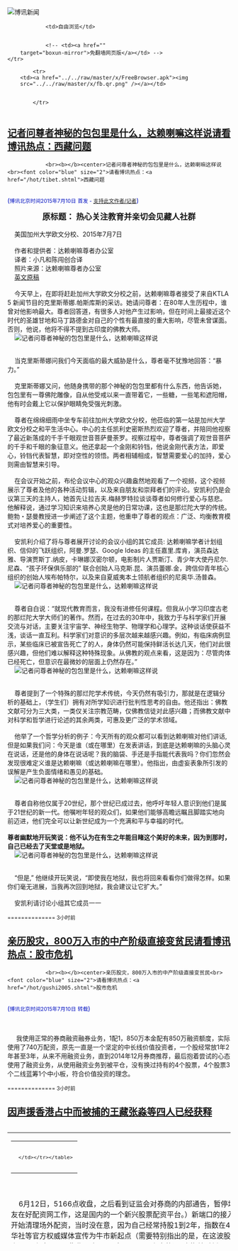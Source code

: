 

<img src="../../raw/master/x/logo_40.gif" alt="博讯新闻"/>
<table>
    <tr>
                
                <td>自由浏览</td>
        
        
                <!-- <td><a href=""
        target="boxun-mirror">免翻墙网页版</a></td> -->
    </tr>
    
            <tr>
        <td><a href="../../raw/master/x/FreeBrowser.apk"><img
        src="../../raw/master/x/fb.qr.png" /></a></td>

        
            </tr>
</table>
<h2>
	<a href="http://www.boxun.com/news/gb/intl/2015/07/201507100339.shtml" target="boxun-mirror">记者问尊者神秘的包包里是什么，达赖喇嘛这样说请看博讯热点：西藏问题</a>
</h2>
<p><tr><td class="F11" colspan="2" style="line-height:18pt; font-family:宋体; font-size: 12pt;padding:10px;border-top:0"> 

                <br><b></b><center>记者问尊者神秘的包包里是什么，达赖喇嘛这样说<br><font color="blue" size="2">请看博讯热点：<a href="/hot/tibet.shtml">西藏问题
</a></font><br><font color="#000fC0">(<small>博讯北京时间2015年7月10日</small> <small>首发 - <a href="/cgi-bin/news/support.cgi?art_id=intl201507100339" target="_new">支持此文作者/记者</a></small>)</font>
</center>
                <!--bodystart--> <center><font size="4"><b>原标题： 热心关注教育并亲切会见藏人社群</b></font></center>
<br>
    美国加州大学欧文分校、2015年7月7日<br>
    <br>
    作者和提供者：达赖喇嘛尊者办公室<br>
    译者：小凡和陈闯创合译<br>
    照片来源：达赖喇嘛尊者办公室<br>
    <a href="http://dalailama.com/news/post/1296-focus-on-education-and-meeting-the-tibetan-community">英文原稿</a><br>
    <br>
    今天早上，在即将赶赴加州大学欧文分校之前，达赖喇嘛尊者接受了来自KTLA 5 新闻节目的克里斯蒂娜.帕斯库斯的采访。她请问尊者：在80年人生历程中，谁曾对他影响最大。尊者回答道，有很多人对他产生过影响，但在时间上最接近这个时代的圣雄甘地和马丁路德金对自己的个性有最直接的重大影响，尽管未曾谋面。否则，他说，他将不得不提到古印度的佛教大师。<br>
    <img src="/news/images/2015/07/201507100339intl1.jpg" alt="记者问尊者神秘的包包里是什么，达赖喇嘛这样说"><p><br>
    当克里斯蒂娜问我们今天面临的最大威胁是什么，尊者毫不犹豫地回答：“暴力。”<br>
    <br>
    克里斯蒂娜又问，他随身携带的那个神秘的包包里都有什么东西，他告诉她，包包里有一尊佛陀雕像，自从他受戒以来一直带着它，一些糖，一些笔和遮阳帽，他有时会戴上它以保护眼睛免受强光刺激。<br>
    <br>
    尊者在绵绵细雨中坐专车前往加州大学欧文分校，他莅临的第一站是加州大学欧文分校之和平生活中心。中心的主任凯利史密斯热烈欢迎了尊者，并陪同他视察了最近新落成的千手千眼观世音菩萨曼荼罗。视察过程中，尊者强调了观世音菩萨的千手和千眼的象征意义。他还拿起一个金刚和铃铛，他说金刚代表方法，即爱心，铃铛代表智慧，即对空性的领悟。两者相辅相成，智慧需要爱心的加持，爱心则需由智慧来引导。<br>
    <br>
    在会议开始之前，布伦会议中心的观众兴趣盎然地观看了一个视频，这个视频展示了尊者及他的各种活动剪辑，以及来自朋友和崇拜者们的评论。安凯利仍是会议第三天的主持人，她首先让拉吉夫.梅赫罗特拉谈谈尊者如何修行爱心与慈悲。他解释说，通过学习知识来培养心灵是他的日常功课，这也是那烂陀大学的传统。鲍勃・瑟曼教授进一步阐述了这个主题，他重申了尊者的观点：广泛、均衡教育模式对培养爱心的重要性。<br>
    <br>
    安凯利介绍了将与尊者展开讨论的会议小组的其它成员: 达赖喇嘛学者计划组织、信仰的飞跃组织，阿曼.罗瑟、Google Ideas 的主任嘉里.库肯，演员森达雅、导演贾斯丁.纳皮，卡琳娜汉密尔顿，电影制片人贾斯汀、青少年大使丹尼尔.尼森、“孩子环保俱乐部的” 联合创始人马克斯.昆、演员蕾娜.金，跨信仰青年核心组织的创始人埃布帕特尔，以及来自夏威夷本土领航者组织的尼奥华.汤普森。<br>
    <img src="/news/images/2015/07/201507100339intl2.jpg" alt="记者问尊者神秘的包包里是什么，达赖喇嘛这样说"></p>
<p><br>
    尊者自白说：“就现代教育而言，我没有进修任何课程。但我从小学习印度古老的那烂陀大学大师们的著作。然而，在过去的30年中，我致力于与科学家们开展交流与对话，主要关注宇宙学、神经生物学、物理学和心理学。这种谈话使获益不浅，谈话一直互利。科学家们对意识的多层次越来越感兴趣。例如，有临床病例显示，某些临床已被宣告死亡了的人，身体仍然可能保持鲜活长达几天，他们对此很感兴趣，但他们难以解释这种特殊现象。从佛教的观点来看，这是因为：尽管肉体已经死亡，但意识在最微妙的层面上仍然存在。”<br>
    <img src="/news/images/2015/07/201507100339intl3.jpg" alt="记者问尊者神秘的包包里是什么，达赖喇嘛这样说"></p>
<p><br>
    尊者提到了一个特殊的那烂陀学术传统，今天仍然有吸引力，那就是在逻辑分析的基础上，（学生们）拥有对所学知识进行批判性思考的自由。他还指出：佛教文献可分为三大类，一类仅关注宗教范畴，仅佛教信徒对此感兴趣；而佛教文献中对科学和哲学进行论述的其余两类，可惠及更广泛的学术领域。<br>
    <br>
    他举了一个哲学分析的例子：今天所有的观众都可以看到达赖喇嘛对他们讲话,但是如果我们问：今天是谁（或在哪里）在发表讲话，到底是达赖喇嘛的头脑心灵在说话，还是他的身体在说话呢？我的脑袋、手还是手指能代表我吗？你们忽然会发现很难定义谁是达赖喇嘛（或达赖喇嘛在哪里）。他指出，由虚妄表象所引发的误解是产生负面情绪和愚见的基础。<br>
    <img src="/news/images/2015/07/201507100339intl4.jpg" alt="记者问尊者神秘的包包里是什么，达赖喇嘛这样说"></p>
<p><br>
    尊者自称他仅属于20世纪，那个世纪已成过去，他呼吁年轻人意识到他们是属于21世纪的新一代。他嘱咐年轻的观众们，如果他们能够高瞻远瞩且脚踏实地向前迈进，他们完全可以让新世纪成为一个充满和平与幸福的时代。<br><br><b>尊者幽默地开玩笑说：他不认为在有生之年能目睹这个美好的未来，因为到那时，自己已经去了天堂或是地狱。</b><br>
    <img src="/news/images/2015/07/201507100339intl5.jpg" alt="记者问尊者神秘的包包里是什么，达赖喇嘛这样说"></p>
<p><br>
    “但是,” 他继续开玩笑说，“即使我在地狱，我也将回来看看你们做得怎样。如果你们毫无进展，当我再次回到地狱，我会建议让它扩大。”<br>
    <br>
    安凯利请讨论小组其它成员一一</p>
<p>
	<small> ============== 3小时前</small>
</p><h2>
	<a href="http://www.boxun.com/news/gb/china/2015/07/201507100335.shtml" target="boxun-mirror">亲历股灾，800万入市的中产阶级直接变贫民请看博讯热点：股市危机</a>
</h2>
<p><tr><td class="F11" colspan="2" style="line-height:18pt; font-family:宋体; font-size: 12pt;padding:10px;border-top:0"> 

                <br><b></b><center>亲历股灾，800万入市的中产阶级直接变贫民<br><font color="blue" size="2">请看博讯热点：<a href="/hot/gushi2005.shtml">股市危机
</a></font><br><font color="#000fC0">(<small>博讯北京时间2015年7月10日</small> <small>转载</small>)</font>
</center>
                <!--bodystart-->      <br>
    <br>
     我使用正常的券商融资融券业务，1配1，850万本金配有850万融资额度，实际使用了740万配资，原先一直是一个坚定的中长线价值投资者，一个股经常放1年2年甚至3年，从来不用融资业务，直到2014年12月券商推荐，最后抱着尝试的心态使用了融资业务，从使用融资业务到被平仓，没有换过持有的4个股票，4个股票3个二线蓝筹1个中小板，符合价值投资的理念。 
<table cellpadding="4" align="left" border="0" width="300" height="250"><tr><td>
<table cellpadding="2" cellspacing="0" border="0"><tr><td align="center" style="line-height:18pt; font-family:宋体; font-size: 10pt;padding:10px;border-top:0">

<!-- boxun.com_300x250_education-article-embed_chinese -->
<div id="box011">
<script type="text/javascript">

</script>
</div>

     </td></tr></table>
</td></tr></table>
<br>
                       <br>
    6月12日，5166点收盘，之后看到证监会对券商的内部通告，暂停场外配资（我有朋友在好配资网工作，这是国内的一个新兴股票配资平台。）新端口的接入，并且要求券商开始清理场外配资，当时没在意，因为自己经常持股1到2年，指数在4000点的时候新华社等官方权威媒体宣传为牛市新起点（需要特别指出的是，在这波股灾中大放光芒的上证50和中证500期指是在2015年4月16日上市的），也抱着对新一届政府的完全信任和支持，相信中国梦一定会实现，70后的我和身边的一大批朋友都选择了坚守，而很多金融圈内比较顶尖的朋友都选择了离场待回调。<br>
    <br>
    6月15日周一开市，指数下跌103点，跌幅2%，正常调整开始。<br>
    <br>
    6月16日周二，指数下跌175点，跌幅3.47%，比较强烈的调整日。<br>
    <br>
    6月17日周三，指数反弹80点，涨幅1.65%，正常反弹。<br>
    <br>
    6月18日周四，指数下跌182点，跌幅3.67%，指数报收4785点，在可接受范围之内，因为前期上涨过快。<br>
    <br>
    6月19日周五，第一次暴跌，指数下跌307点，跌幅6.42%，指数报收4478点，出乎大部分人之意料，各大媒体舆论开始聚焦股市关注的巨幅波动。<br>
    <br>
    6月22日端午节休市，真正的故事开始了。<br>
    <br>
    6月23日周二，反弹98点，涨幅2.19%，很多前期出货的朋友开始进场。<br>
    <br>
    6月24日周三，涨113点，涨幅2.48%，收在全天最高点4690点，一切都以市场的正常轨迹在走。<br>
    <br>
    6月25日周四，跌162点，跌幅3.46%，大面积股票暴跌，意料之外又是意料之中，很多朋友短线离场。<br>
    <br>
    6月26日周五，跌334点，跌幅7.4%，报收4192点，创业板暴跌9%，2000多只股票跌停，短期调整近1000点，身边的朋友（都是起码身家在千万以上，在各自领域属于中流砥柱型中坚力量，对国家富强抱着坚定信念的中产阶级，包括金融圈较顶层的人士，而且数量不少）都意识到有点不对，准备离场了，包括我自己。<br>
    <br>
    6月27日28日周六周日：央行降息0.25个百分点，同时定向降准，降息降准。（我在好配资网的朋友打电话给我，希望我尽快离场，或者降低仓位到3成以下，说这是新一轮的融资盘、私募盘拉高出逃的机会，可是我根本没听进去。）<br>
    <br>
    6月29日周一开市：在“双降”利好刺激下，沪深两市高开低走，权重股跳水，题材股掀跌停潮，沪指盘中连破4200点、4100点、4000点、3900点，报收4053点。午后一点半左右沪指探底回升跌幅收窄，全天盘中巨震10.07%，沪深两市逾1500股跌停。沪指自本轮新高5178.19点调整以来，10个交易日跌逾千点，跌幅达20%，基本达到牛熊边界线，救市呼声开始高涨。<br>
    <br>
    当天消息：<br>
    <br>
    1、证监会紧急发布：融资业务规模仍有增长空间（在这之前很多朋友根本不用融资业务，都是在券商的不断电话宣传业务宣传和舆论的不断引导下，才使用融资业务，而且我身边的朋友大部分用的是券商的融资业务，杠杆使用一般都在0.5%-1%之间）<br>
    <br>
    2、中国证券金融公司罕见盘中答问：强制平仓规模很小。<br>
    3、养老金投资办法征求意见：投资股票比例不超30%。<br>
    <br>
    4、证监会发文，回调过快不利于股市的平稳健康发展。<br>
    <br>
    6月30日周二：在密集利好推动下，沪指当日上演惊天逆袭。早盘沪指小幅反弹后，再次暴跌，一度跌破3900点，临近收盘，权重股集体拉升，大盘随后强力反转，沪指最终飙涨5%站上4200点，创业板表现相对较强涨超6%，沪深两市近300只个股涨停。当天几乎所有身边朋友和金融圈内朋友抄底进入。<br>
    <br>
    当天消息：<br>
    <br>
    1、基金业协会倡议：不要盲目踩踏。<br>
    <br>
    2、证券业协会就场外配资情况答问：强制平仓影响小。<br>
    <br>
    3、养老基金入市投资比例初步划定30%。<br>
    <br>
    7月1日周三（党的生日）：没有出现投资者期盼的连续升势，大盘杀了个“回马枪”。上证指数收盘4053.70点，大跌5.23%；深证成指收盘13650.82点，大跌4.79%。1300只左右个股跌停，很多股票创出本轮调整以来的收盘新低。<br>
    <br>
    当天消息：<br>
    <br>
    1、中金所称QFII与RQFII做空A股传闻不实。<br>
    <br>
    2、证监会进一步拓宽券商融资渠道。<br>
    <br>
    3、两融允许展期，担保物违约可不强平。<br>
    <br>
    4、沪深交易所调降交易结算费用三成。<br>
    <br>
    7月2日周四：午后股指连续下挫失守3800点，随后在“石化双雄”等权重股拉升的带动下，沪指最终报3912.77点，跌幅3.48%，沪深两市1000余只个股跌停。<br>
    <br>
    当天消息：<br>
    <br>
    1、证监会对涉嫌市场操纵行为进行专项核查。<br>
    <br>
    2、李克强表示，培育公开透明长期稳定健康发展的资本市场。<br>
    <br>
    7月3日周五：又是千股跌停，沪指盘中最低达3629.56点再创本轮调整新低，最低时跌逾7%，沪指最终大跌5.77%。问几个券商和金融圈的高层兄弟，打击配资盘，场外配资基本全部爆仓，伞形信托也有大部分爆仓，正常融资融券业务已经有爆仓强平发生，而且数量不小，快到平仓线的数量已经极具增加，周末会有重磅消息，不然将引发真正的系统性风险，所以结论是调整完成，国家必将强势出手。<br>
    <br>
    当天消息：<br>
    <br>
    1、四大蓝筹ETF四天遭净申购395亿元，汇金出手护盘已获确认。<br>
    <br>
    2、证监会表示，将相应减少IPO发行家数和筹资金额。<br>
    <br>
    3、证金公司将大幅增资扩股，维护资本市场稳定。<br>
    <br>
    4、QFII额度将从800亿美元增加到1500亿美元。<br>
    <br>
    5、严打造谣传谣行为 已集中部署三起案件。<br>
    <br>
    6、中金所研究决定，按委托量差异化收取交易费用，严打蓄意做空。<br>
    <br>
    7月4日5日周六（克强总理回国主持救市）<br>
    <br>
    自6月15以来，短短14个交易日，上证指数暴跌达28.64%，深证成指与创业板指更是同期暴跌达32.34%与33.19%。<br>
    <br>
    券商老总（包括自己的几个兄弟）赴京共商救市策略，带上了券商融资融券平仓线、股票质押平仓线等机密数据。<br>
    <br>
    1、21家证券公司出资不低于1200亿元 投资蓝筹股ETF。<br>
    <br>
    2、IPO暂停。<br>
    <br>
    3、央行将协助通过多种形式给予中国证券金融股份有限公司流动性支持。<br>
    <br>
    4、险资每天要净买入，蓝筹股将持续看好。<br>
    <br>
    5、25家公募基金联合倡议书<br>
    <br>
    6、中金所对交易股指期货合约特别是中证500股指期货合约的部分账户采取了限制开仓等监管措施，对恶意做空、利用股指期货进行跨期现市场操纵等违法行为，一经查实，将依法予以严惩。<br>
    <br>
    7、上交所和深交所共28家即将上市的企业同时发布暂缓IPO，其中已经进行了投资者申购的10家企业，网上申购资金7月6日解冻，网下申购资金7月6日退回。<br>
    <br>
    8、中央汇金公司公告称，已于近期在二级市场买入交易型开放式指数基金（ETF），并将继续相关市场操作。这是汇金公司成立以来第六次在二级市场进行增持。<br>
    <br>
    兄弟们一致看法，国家动真格的了，中国梦是不可阻挡的，改革之路是坚定不移的。<br>
    <br>
    最精彩的结局开始了：<br>
    <br>
    7月6日周一开市（好配资网的朋友，直接警告我冲高离场，不要再抱希望，我再一次没有听他的话。）：<br>
    <br>
    沪指开盘上涨7.82%报3975.21点，深成指开盘上涨7.30%报13140.14点，中小板指高开7.34%，创业板指高开7.31%。集合竞价阶段两市超过1500只个股涨停。都认为今天总算可以稳住了。<br>
    <br>
    收盘，上千只股票从开盘涨停到收盘跌停，指数上涨88.99点，报收3775.91点，涨幅2.41%，历史性的一天，朋友们都说不可思议，谁也不曾想到这是逃命的最后一天。<br>
    7月7日周二：<br>
    <br>
    开盘千只以上股票跌停，收盘沪指报3727.12点，跌48.79点，跌幅1.29%，深成指报11375.60点，跌700.17点，跌幅5.80%，创业板报2352.01点，跌141.82点，跌幅5.69%（因为停牌加数过多，所以这个跌幅基本就是全部跌停）。两市共有84家个股上涨（石油银行基本全部涨停），1931家下跌，涨跌比为1:20。非ST类涨停个股27家，跌停个股超1700家。流动性丧失，晚上与好多个兄弟沟通，券商融资盘已经强平很多很多，已经失控，大股东股权质押类到达平仓线已经占比20%，金融体系即将奔溃。<br>
    <br>
    7月8日周三：（收网日）<br>
    <br>
    当天消息：<br>
    <br>
    1、保监会放宽了保险资金投资蓝筹股票监管比例，比例上限由5%调整为10％；投资权益类资产达到30%比例上限的，可进一步增持蓝筹股票。<br>
    <br>
    2、中金所大幅提高中证500股指期货交易保证金。7月8日起，中证500股指期货各合约的卖出持仓交易保证金，由目前合约价值的10%提高到20%（套期保值持仓除外）。7月9日起，中证500股指期货各合约的卖出持仓交易保证金进一步提高到合约价值的30%（套期保值持仓除外）。<br>
    <br>
    3、证监会新闻发言人邓舸8日表示，中国证券金融股份有限公司将在继续维护蓝筹股稳定的同时，加大对中小市值股票的购买力度，缓解市场流动性紧张状况。<br>
    <br>
    大幅低开，上证综指跌6.97%，跌259.72点，报3467.40点。深证成指跌4.44%，下跌505.46点，报10870.1点。创业板指跌2.01%，报2304.76点。两市仅有7只股票上涨，广利科技、万福生物、蓝晓科技3只股票涨停。马钢股份、东北电气、栖霞建设等逾1300只股跌停，另有1400多家上市公司停牌，超过A股总数一半（绝对奇迹）<br>
    <br>
    上午开盘9点30分整，手机收到2条短信，内容为：【尊敬的***先生：截止今日92949（应该是时间9点29分40秒），您信用账户的维持担保比例为113%，已低于即时平仓线120%，平仓至维持担保比例上升至150%。】连接以上2条信息的第三条信息在晚上21：07分收到【如果盘中维持担保比例低于平仓线，也会触发强制平仓】，开盘全跌停意味着昨天收盘在1.33警戒线以内的开盘全部到强平线1.2以下，也就是意味着他们的账户自己都不能操作，系统自动排队强平（而在这之前几天，我再三和券商老总确认如果到强平线以下，怎么处理，他们给出的确认答复是先通知客户，然后给时间补保证金，一般上午达到强平线是上午收盘前补，下午达到强平线是2点30之前补，如果收盘达到强平线是第二天开盘前补，今天突然变成了系统自动强平，当时是再三再三确认的，所以特地筹集了100万资金准备应对今天的强平），特别指出一条，昨天下午安全局内部会议，已经把金融市场列入国家安全层面的戒备，国家安全机器开动。<br>
    <br>
    9点30分正式开盘，慢慢的，无数股票有天量的买单，国家队毫无保留的出手了，好多好多股票出现了巨量的成批的买盘挂单，大部分股票股价从跌停打开慢慢回升，但是我们已经失去了操作账户的权利（据内部数据了解，券商正常融资客户有天量的都在这中间，我113%的担保比系统自动平仓竟然排队排了一个小时才轮到，这该有多少账户被强平啊？），账户全部被锁，悲哀的我10：30分，排队到我了，系统强平，而在这期间一直在安排银行转账准备好的资金，10点38分，100万保证金到账，但是仓已经平掉，失落，真正的地板价筹码被国家队拿走了。<br>
    <br>
    下午开始，奇怪的买单出现，2540（东港股份）一笔，特定的间隔时间特定的买单，3个多亿的跌停卖单被打开，这样的情况在无数个股票上发生,又是一个奇迹。可是这一切已经与我无关，因为10多年的积累，今天全部没有了，一个深信祖国会强大的中产阶级被消灭了，确切的说，不是一个，而是一批，因为我身边几乎所有的正常融资朋友都被强平了，最晚的都是今天被强平的，之前准备的所有一切都没有用，因为今天的强平是出乎意料的，像我准备了保证金的都来不及，只差10分钟，还有一批是上周被强平的，身边的朋友输的少的大概300-500万，多的大概3000-5000万，平均人均损失1500万左右，最多一个朋友损失1个多亿，好多人房子卖了，我们这批70后的中产阶级，基本都把10年的奋斗输给了这次的股灾――</td></tr></p>
<p>
	<small> ============== 3小时前</small>
</p><h2>
	<a href="http://www.boxun.com/news/gb/china/2015/07/201507100031.shtml" target="boxun-mirror">因声援香港占中而被捕的王藏张淼等四人已经获释</a>
</h2>
<p><tr>
<td class="F11" colspan="2" style="line-height:18pt; font-family:宋体; font-size: 12pt;padding:10px;border-top:0"> 

                <br><b></b><center>因声援香港占中而被捕的王藏张淼等四人已经获释<br><font color="#000fC0"><small>(博讯北京时间2015年7月10日 转载)</small></font>
</center>
            <!--bodystart-->           <br>    <img src="/news/images/2015/07/201507100031china1.jpg" alt="王藏、张淼、追魂、朱雁光已走出看守所" width="600"><br>部分获释者与律师在看守所外合影，左起张淼，朱雁光，周世锋。<br><br>    <img src="http://upload.bx.tl/news/temp13/201507090925551.jpg" alt="王藏、张淼、追魂、朱雁光已走出看守所" width="600"><br>追魂（左二）、王藏（左三）在看守所外与亲人合影<br>    <br>    博讯快报：因声援香港占中而被逮捕的北京艺术家王藏、追魂（刘进兴）、朱雁光及原德国《时代周报》驻京记者助手张淼等四人已于7月9日十一时左右走出看守所。据当事人的律师介绍，四人均获检察院作出不予起诉的决定而无罪释放。<br><br>去年10月，追魂及王藏等多名宋庄的艺术家，因声援香港占中被以寻衅滋事罪关押至今。此外，同样因声援占中被逮捕的广东苏昌兰、谢文飞、张圣雨、王默、叶晓等人都将面临起诉。<br>    <br>    -<br><br><!--(Modified on 2015/7/10)--><!--(Modified on 2015/7/10)--><!--(Modified on 2015/7/10)--><!--(Modified on 2015/7/10)--><!--bodyend-->       
                  
                  
                  
                  
                  
                  
                  
           (博讯 boxun.com) <br><!-- http://upload.bx.tl/news/temp13/201507090829171.jpg--> 1060031       
<hr>
<table width="620"><tr><td>
<b></p>
<p>
	<small> ============== 3小时前</small>
</p><h2>
	<a href="http://www.boxun.com/news/gb/intl/2015/07/201507090130.shtml" target="boxun-mirror">尊者答拉里金：下一世达赖喇嘛应由西藏人民来决定</a>
</h2>
<p><tr>
<td class="F11" colspan="2" style="line-height:18pt; font-family:宋体; font-size: 12pt;padding:10px;border-top:0"> 

                <br><b></b><center>尊者答拉里金：下一世达赖喇嘛应由西藏人民来决定<br><font color="#000fC0"><small>(博讯北京时间2015年7月09日 首发 - <a href="/cgi-bin/news/support.cgi?art_id=intl201507090130" target="_new">支持此文作者/记者</a>)</small></font>
</center>
            <!--bodystart-->  <center><font size="4"><b>原标题：气候变化、智慧和经验</b></font></center>
<br>    加州大学欧文分校，美国，2015年7月6日<br>    <br>    作者和提供者：达赖喇嘛尊者办公室<br>    译者：小凡和陈闯创合译<br>    照片来源：达赖喇嘛尊者办公室<br>    <a href="http://dalailama.com/news/post/1295-climate-change-wisdom-and-experience">英文原稿</a><br>    <br>    在持续三天的八十大寿庆祝典礼的次日，达赖喇嘛尊者接受了《时代》杂志伊丽莎白・迪亚斯的采访。她请问尊者：他对多元宇宙（多宇宙组合假设）的见解是什么？他告诉她，佛教经典所定义的宇宙和生命与此不同，佛教经典认为万物皆因缘（因果），众生之行为即是因。他还提到万物皆有无常性，都将分解为液体、热能和空间，如此不断循环。但这并非发生在几十年或几个世纪，而是需要几十亿年，与此相比人的生命很短。<br>    <br>    尊者还提到了龙树菩萨的中观论与现代量子物理学。他想知道：量子物理学中所描述的物质并无客观存在的特性（译者注：类似佛教所论述的“缘起性空”）是否有助于那些对此有深入见解的科学家去解决人类的负面情绪问题。<br>    <br>    迪亚斯根据她的观察，认为西藏的现状与尊者的乐观态度之间的差异正在日益扩大，她想知道藏人行政中央是否应更加有所作为。尊者告诉她，藏人行政中央的主要责任是照顾和保护西藏流亡社区并保护西藏传统文化。他还指出，尽管当局实施了审查制度，这似乎不影响他所发出的信息在西藏的传播。他引用了几年前的一个事件，在印度的一个大型宗教集会中，他批评用动物皮毛装饰衣服的陋俗。他说，专心学习研究并把其成果应用于生活比装点服饰更加有益。不久之后有报道说在藏区的藏民家庭开始焚烧他们拥有的所有动物皮毛。<br>    <br>    全球爱心峰会的第二天在加州大学欧文分校布伦会议中心举行。开场仪式由校长霍华德・吉尔曼致辞。接着由尊者的老朋友，加州大学欧文分校董事查德•布卢姆致辞。主持人安凯利介绍了上午大会讨论组的成员。尊者坚持让在97岁海洋学家沃尔特芒克在他旁边就坐，以示对年长者的尊重。芒克为早上的讨论定下了基调，他对大家说，前一天的讨论给他留下了非常深刻的印象，当谈到气候变化，他说“爱是实现任何成果的解决方案。”<br>    <img src="/news/images/2015/07/201507090130intl1.jpg" alt="尊者答拉里金：下一世达赖喇嘛应有西藏人民来决定"><br>    <img src="/news/images/2015/07/201507090130intl2.jpg" alt="尊者答拉里金：下一世达赖喇嘛应有西藏人民来决定"><br>    尊者说: “我们必须竭尽全力，这样即使失败了我们也不会留下遗憾。毕竟这是我们生存的问题。我仍记得有朋友告诉我贯穿斯德哥尔摩的河流，一度没有鱼，然而随着减排措施是的实施，鱼已再次出现。关心地球就是关心我们自己的家。与此同时，对于巨大的贫富差距，正确的解决之道是改善穷人的的生活标准。”<br>    <br>    在五千五百名观众面前，维拉哈登.拉马那梵博士告诉大会讨论组成员，未来三十年气候变化的影响将非常深远，这每个人都将感觉到它的冲击。<br>    <img src="/news/images/2015/07/201507090130intl3.jpg" alt="尊者答拉里金：下一世达赖喇嘛应有西藏人民来决定"><br>    他指出，目前世界上有十亿人占用了全球50%的能源。他说解决我们面临问题的技术已经存在，但这需要人们改变对环保的态度才能推广应用。<br>    <br>    他说如果需要实施必要的环保措施，这十亿人每人必须承担450美元。他还补充说，还有另一个为每个人提供清洁能源的计划，其成本将是每人250美元。问题是，在欠发达地区的人们无法承担这250美元的投入。<br>    <br>    谈到冰川的融化，伊莎贝拉教授说，我们应该担心可能会发生的巨大气候变化。她呼吁在座的学生，他们每个人都可以为找到解决方案作出贡献。致力于气候与公平的社群领导人米亚.约瑟塔尼说：播撒爱心即是为人的尊严而战。她呼吁说，人们需要提升他们的生活质量，重新定义生活与能源利用的关系，生活得有尊严才是真正重要的。<br>    <img src="/news/images/2015/07/201507090130intl4.jpg" alt="尊者答拉里金：下一世达赖喇嘛应有西藏人民来决定"><br>    维拉哈登.拉马那梵博士提醒讨论组成员，有许多事情是我们每个人都能做的，不应忘记未来三十年内即将发生的气候变化其实现在正在发生的污染的结果。考虑到污染的主要来源是交通运输，所以购买本地产品可以改善环境。在自己屋顶上安装太阳能系统可以在很短时间内获得回报。他重申，这些解决方案已经存在。<br>    <img src="/news/images/2015/07/201507090130intl5.jpg" alt="尊者答拉里金：下一世达赖喇嘛应有西藏人民来决定"><br>    众议院议员洛丽塔.桑切斯观察到97%的科学家很清楚气候变化所带来的影响，令人遗憾的是大多数国会议员并不相信科学。她说改变现状总是很难，但我们可以关注与此密切相关的教育和家庭教育，例如对母亲的教育特别有效。<br>    <img src="/news/images/2015/07/201507090130intl6.jpg" alt="尊者答拉里金：下一世达赖喇嘛应有西藏人民来决定"><br>    她对尊者致力于减少核武器的努力表示支持。她转向年轻人观众清晰地说，“如果你可以投票，请去登记并投票。否则你等于放弃了自己所拥有的力量。”<br>    <br>    安凯利问尊者我们能做点什么来影响政治领导人，尊者答道：“尽管现实在变化，我们却常常遵循旧习。看一看哥本哈根峰会吧，那么多重要的国家把本国利益放在全球利益至上。在这方面，我们将不得不把全球利益放在第一位，即便只是为了满足我们的物质生活需要。为了实现这种变化，我们需要一种更加全面的教育，能够把关心他人的慈悲心等内在价值融会到教育中去。”<br>    <br>    在早上的会议即将结束时，理查德・布卢姆提醒与会者说有件事情还没有被提及，那就是虽然美国可以采取上百种动作，但如果中国不加入进来那这些动作就不会有什么效果。<br>    <br>    最后，拉马纳坦博士和蒙克博士向尊者送上一份特别的生日礼物。他们展示了新发现的一种海洋生物的照片，这种被命名为 Sirsoe Dalailama 的生物有一种特殊性，那就是其对自然环境的回报多过索取。<br>    <img src="/news/images/2015/07/201507090130intl7.jpg" alt="尊者答拉里金：下一世达赖喇嘛应有西藏人民来决定"><br>    享用过健康的午餐，尊者接受了著名主播拉里金的采访，他们已经多次见面而且拉里金比尊者还大一岁。他问尊者是否每天进餐三次，尊者说作为出家人他不吃晚餐。至于打坐的时间，尊者回答说他平均每天要花上5个小时，并且解释说在打坐中对他自己最有效的部分是分析冥想，这一部分和量子物理比较。<br>    <img src="/news/images/2015/07/201507090130intl8.jpg" alt="尊者答拉里金：下一世达赖喇嘛应有西藏人民来决定"><br><br><b>注意到尊者自1959年就开始流亡，拉里金问尊者当初遇到了什么问题，尊者解释说因为共军盘踞西藏后就试图控制藏人生活的方方面面。拉里金问尊者是ISIS还是中国更让他感到担心，尊者说ISIS似乎没有意识到他们的暴行给自己所声称信奉的伊斯兰教造成了多大的伤害。至于下一世达赖喇嘛的问题，尊者说：“这不是我个人的事情，应由西藏人民来决定。”</b><br>    <br>    当问到是否曾经恋爱过，尊者说他是一名僧人，即便不强调自己达赖喇嘛的身份，连在梦中也还能记得自己是一名独身主义的出家人。<br>    <br>    最后，拉里金问到尊者认为自己最大的成就是什么。尊者说过去三十年来他坚持同科学家进行对话，这可以算得上一种成就。另外，过去西藏对于尼姑并没有严肃的宗教训练，但在流亡生涯中，他促成了尼姑接受严格的宗教训练，以至于现在有多名尼姑已成为顶尖的佛学，这也算是一种成就。<br>    <br>    下午尊者回到加州大学尔湾分校的布伦活动中心，与会者首先向尊者致敬。Carol Nappi 表示感谢。Rajiv Mehrotra 特意代表十亿印度人向尊者送上生日祝福，他说尊者的众多子弟已成为宗教大使，希望尊者健康长寿。来自拉美的Juan Ruiz Naupari 也送上祝福。主持人安凯利说在三天的活动中，这一场是最让人感兴趣想参加的。<br>    <br>    尊者首先应邀就智慧和经验的问题做评论，他说：“我们必须要意识到70亿人口同属于一个人类大家庭。我们应该像同胞一样彼此交流。我们每个人都有权利追求幸福的生活，但有时困境会有助于获得更多的经验来实现这个目标。”<br>    <br>    保罗艾克曼非常赞赏尊者所倡导的伦理框架。年已85岁的 Dolores Huerta 作为与会者中年龄最大的被邀请坐到尊者旁边，她说她曾见过报酬低廉的农场工人，她对他们说 “我们必须为自己而行动”。她的发言让很多观众感动地哭了起来。 “我们有力量”，什么力量？“人们的力量，” “是的，我们能改变”。<br>    <img src="/news/images/2015/07/201507090130intl9.jpg" alt="尊者答拉里金：下一世达赖喇嘛应有西藏人民来决定"><br>    伊朗人权活动家 Shirin Ebadi 告诉与会者，损失有时也可以成为胜利的一部分，就像你在跨越障碍前先退后一步一样。她说她曾为自己因为是女性而丢掉法官的职位而感到悲伤，但如果不是因为这个损失，她就不可能实现现在的自我。<br>    歌手 Gloria Estafan曾因为一件事故而背部严重受伤，说来自全世界的大量支持和积极能量极大地促进了她的康复。<br>    乔迪・威廉斯从年轻时就是反战主义者，她请众人反思关于保持沉默就是和作恶者共谋这一点，她敦促大家采取行动对抗军国主义。演员朱莉娅・奥蒙德做了一份动人的描述，讲起她如何行动帮助人们摆脱奴役，比如服装产业里的一些人。她说 “这一切什么时候才能结束？当我们选择结束时。” “平等并不是愿望，而是我们本该如此”。<br>    <br>    Anthony Melikhov 谈到在离开白俄罗斯后如何重建自己的生活，而转折点就是他意识到应该为别人做些什么的重要性。<br>    <br>    当尊者应安凯利邀请做回应时，他说 “我没什么要说的了。我今天非常感到。我想如果是20或30年前举行这样的会议的话，恐怕很少有人参加。现在你们能到场，这就是发展和进步的标志。我不是为了传播佛教才这么说，但我认为佛陀的教导确实和我们现在的情况相关，他说佛教徒不应该因为他说过某些话就盲目接受，而应该像金匠测试黄金那样先做检验和审视。我认为这项教导和现代科学所倡导的怀疑主义和开放的思维是一致的。”<br>    <br>    在尊者起立赠送与会者哈达之前，鲍勃・瑟曼首先请每一位到场的人向尊者献上一份80岁生日礼物，那就是宣誓将为改善藏人――尊者的人民――的境遇而做点什么，哪怕仅仅是把这个问题告诉更多的人。全场报以热烈的掌声。<br><br> [博讯首发,转载请注明出处]- <a href="/cgi-bin/news/support.cgi?art_id=intl201507090130" target="_new">支持此文作者/记者</a> <!--(Modified on 2015/7/09)--> <!--bodyend-->       
           (博讯 boxun.com) <br><!-- http://upload.bx.tl/news/temp13/201507080919567.jpeg http://upload.bx.tl/news/temp13/201507080919561.jpg http://upload.bx.tl/news/temp13/201507080919563.jpg http://upload.bx.tl/news/temp13/201507080919569.jpg http://upload.bx.tl/news/temp13/201507080919565.jpg http://upload.bx.tl/news/temp13/201507080919566.jpg http://upload.bx.tl/news/temp13/201507080919562.jpg http://upload.bx.tl/news/temp13/201507080919568.jpg http://upload.bx.tl/news/temp13/201507080919564.jpg--> 3240130       
<hr>
<table width="620"><tr><td>
<b></p>
<p>
	<small> ============== 1天前</small>
</p><h2>
	<a href="http://www.boxun.com/news/gb/china/2015/07/201507091149.shtml" target="boxun-mirror">公安部国保总局换头目孙立军或接替陈智敏</a>
</h2>
<p><tr><td class="F11" colspan="2" style="line-height:18pt; font-family:宋体; font-size: 12pt;padding:10px;border-top:0"> 

                <br><b></b><center>公安部国保总局换头目孙立军或接替陈智敏<br><font color="#000fC0">(<small>博讯北京时间2015年7月09日</small> <small>首发 - <a href="/cgi-bin/news/support.cgi?art_id=china201507091149" target="_new">支持此文作者/记者</a></small>)</font>
</center>
                <!--bodystart-->      【博闻社独家】本社获悉，中国公安部高层有异动。现任公安部副部长兼国内安全保卫总局(简称国保)局长陈智敏，将卸国保局长职，该职将由孙立军接任。<br>
    <br>
     北京消息人士透露，孙立军长期在公安部工作，曾任现中共政治局委员兼中央政法委书记孟建柱秘书，是孟的心腹爱将。预计他很快将升任公安部长助理，进入副部级行列。 
<table cellpadding="4" align="left" border="0" width="300" height="250"><tr><td>
<table cellpadding="2" cellspacing="0" border="0"><tr><td align="center" style="line-height:18pt; font-family:宋体; font-size: 10pt;padding:10px;border-top:0">

<!-- boxun.com_300x250_article-embed_chinese -->

<!-- boxun.com_300x250_article-embed_chinese -->
<div id="box006">
<script type="text/javascript">

</script>
</div>


     </td></tr></table>
</td></tr></table>
<br>
                       <br>
    公安部国保总局是公安部最重要的部门，负责国内政治安全保卫工作，包括情报收集分析，事件处理等，局长一职更是责任重大。<br>
    <br>
    现年60岁的陈智敏任国保头目已经多年，亲自指挥处理了国内多宗重大全局性社会危机事件的处理，包括2000年 <a href="http://bowenpress.com/news/bowen_5824.html">博</a>
</td></tr></p>
<p>
	<small> ============== 1天前</small>
</p><h2>
	<a href="http://www.boxun.com/news/gb/china/2015/07/201507091200.shtml" target="boxun-mirror">公安部副部长率队到证监会联合排查恶意卖空股票请看博讯热点：股市危机</a>
</h2>
<p><tr>
<td class="F11" colspan="2" style="line-height:18pt; font-family:宋体; font-size: 12pt;padding:10px;border-top:0"> 

                <br><b></b><center>公安部副部长率队到证监会 联合排查恶意卖空股票<br><font color="blue" size="2">请看博讯热点：<a href="/hot/gushi2005.shtml">股市危机
</a></font><br><font color="#000fC0">(<small>博讯北京时间2015年7月09日</small> <small>转载</small>)</font>
</center>
                <!--bodystart-->      　据@新华视点报道，记者9日获悉，今天上午公安部副部长孟庆丰带队到证监会[微博]，会同证监会排查近期恶意卖空股票与股指的线索，显示监管部门要出重拳打击违法违规行为的动作。<br>
    <br>
     博讯编者：此文在新浪网的评论被五毛把持，全是支持的声音。例如：抓起来枪毙，没收其所有财产。查出一个处理一个，要让它倾家荡产！ 
<table cellpadding="4" align="left" border="0" width="300" height="250"><tr><td>
<table cellpadding="2" cellspacing="0" border="0"><tr><td align="center" style="line-height:18pt; font-family:宋体; font-size: 10pt;padding:10px;border-top:0">

<!-- boxun.com_300x250_article-embed_chinese -->

<!-- boxun.com_300x250_article-embed_chinese -->
<div id="box006">
<script type="text/javascript">

</script>
</div>


     </td></tr></table>
</td></tr></table>
<br>
                       <br>
    新浪推荐的解读中，有这么一段：【这说明政府救市行动升级，不仅动用经济手段，也动用司法手段。现在恶意做空股票，将要面临着刑事责任，可能要被判刑做大牢。在如此高压之下，有谁还敢恶意做空呢？<br>
    <br>
    现在，股市大反攻已经开始，广大用户手中所有的股票，均有持股为主，等待上涨。等待第一波过后，再考虑调仓换股。<br>
    <br>
    今日布局2大牛股】
 <!--bodyend-->(博讯 boxun.com) <br><!----> 2371200       
<hr>
<table width="620"><tr><td>
<b></p>
<p>
	<small> ============== 1天前</small>
</p><h2>
	<a href="http://www.boxun.com/news/gb/china/2015/07/201507090404.shtml" target="boxun-mirror">流亡美国的著名“六四”学生领袖熊焱的母亲去世请看博讯热点：六四</a>
</h2>
<p><tr><td class="F11" colspan="2" style="line-height:18pt; font-family:宋体; font-size: 12pt;padding:10px;border-top:0"> 

                <br><b></b><center>流亡美国的著名“六四”学生领袖熊焱的母亲去世<br><font color="blue" size="2">请看博讯热点：<a href="/hot/64.shtml">六四
</a></font><br><font color="#000fC0">(<small>博讯北京时间2015年7月09日</small> <small>首发 - <a href="/cgi-bin/news/support.cgi?art_id=china201507090404" target="_new">支持此文作者/记者</a></small>)</font>
</center>
                <!--bodystart-->      <br>
    <br>
    博讯记者获悉，目前流亡美国的原著名“六四”学生领袖、现美国随军牧师熊焱，其母亲于7月7日晚上22时30分左右去世，享年78周岁。熊焱在获知母亲去世的消息后，向友人发出“母亲去世，我心慌乱。”的电子邮件。<br>
    <br>
    在获知熊焱母亲去世之后，湖南公民欧彪峰、何家</td></tr></p>
<p>
	<small> ============== 1天前</small>
</p><h2>
	<a href="http://www.boxun.com/news/gb/china/2015/07/201507091412.shtml" target="boxun-mirror">视频：李克强访问美国传销公司安利沈阳分店</a>
</h2>
<p><tr><td class="F11" colspan="2" style="line-height:18pt; font-family:宋体; font-size: 12pt;padding:10px;border-top:0"> 

                <br><b></b><center>视频：李克强访问美国传销公司安利沈阳分店<br><font color="#000fC0">(<small>博讯北京时间2015年7月09日</small> <small>首发 - <a href="/cgi-bin/news/support.cgi?art_id=china201507091412" target="_new">支持此文作者/记者</a></small>)</font>
</center>
                <!--bodystart-->      【博闻社】本社获得一段中国总理李克强拜访美国传销公司安利沈阳分店的视频，时间应该是7月8日。<br>
    <br>
    中国政府多年来一直打压传销活动，但安利在中国的业务非常庞大。从安利公司和政府互动看，这家公司得到高层的认可和支持。<br>
    <br>
    <iframe width="420" height="315" src="https://www.youtube.com/embed/MyLkFeofoXo" frameborder="0" allowfullscreen></iframe><br>
    2013年6月19日晚上七点中央电台新闻联播中报道，李克强总理接见美国直销公司安利总裁。<br>
    <img src="/news/images/2015/07/201507091412china1.jpg" alt="视频：李克强访问美国传销公司安利沈阳分店"><p><br>
    <br>
    广东省长朱小丹会见美国安利公司总裁狄维士<br>
    <br>
    广东省人民政府 发布 2015-03-18  <br>
    <br>
    　　17日，省长朱小丹在广州会见了美国安利公司总裁德・狄维士一行。<br>
    <br>
    　　朱小丹对狄维士来粤参加安利中国年会表示欢迎。朱小丹指出，安利公司自1992年落户广州以来，不断成长壮大，为中国市场提供了品种丰富的产品。当前，双方都遇到经济下行的难题，应当加强沟通，携手共度难关。广东将努力把握好稳增长与调结构的平衡点，采取有力措施稳住实体经济，帮助企业解决实际困难。朱小丹欢迎狄维士为广东推动实体经济平稳发展建言献策，希望安利公司继续扎根广州，坚持质量引领，积极触“电”，开发出更多更好的产品，同时加强双方在食品安全领域的合作，以更好地造福中国的消费者。广东将为外资企业在粤发展营造良好的营商环境。<br>
    <br>
    　　狄维士对安利公司在中国特别是广东的发展前景十分乐观，表示未来将围绕中国市场需求，开发出更多更新的产品，为中国消费者服务。<br>
    <br>
    <a href="http://bowenpress.com/news/bowen_5871.html">博</a></p>
</td></tr></p>
<p>
	<small> ============== 1天前</small>
</p><h2>
	<a href="http://www.boxun.com/news/gb/intl/2015/07/201507090130.shtml" target="boxun-mirror">尊者答拉里金：下一世达赖喇嘛应有西藏人民来决定请看博讯热点：西藏问题</a>
</h2>
<p><tr>
<td class="F11" colspan="2" style="line-height:18pt; font-family:宋体; font-size: 12pt;padding:10px;border-top:0"> 

                <br><b></b><center>尊者答拉里金：下一世达赖喇嘛应有西藏人民来决定<br><font color="blue" size="2">请看博讯热点：<a href="/hot/tibet.shtml">西藏问题
</a></font><br><font color="#000fC0">(<small>博讯北京时间2015年7月09日</small> <small>首发 - <a href="/cgi-bin/news/support.cgi?art_id=intl201507090130" target="_new">支持此文作者/记者</a></small>)</font>
</center>
                <!--bodystart--> <center><font size="4"><b>原标题：气候变化、智慧和经验</b></font></center>
<br>
    加州大学欧文分校，美国，2015年7月6日<br>
    <br>
    作者和提供者：达赖喇嘛尊者办公室<br>
    译者：小凡和陈闯创合译<br>
    照片来源：达赖喇嘛尊者办公室<br>
    <a href="http://dalailama.com/news/post/1295-climate-change-wisdom-and-experience">英文原稿</a><br>
    <br>
    在持续三天的八十大寿庆祝典礼的次日，达赖喇嘛尊者接受了《时代》杂志伊丽莎白・迪亚斯的采访。她请问尊者：他对多元宇宙（多宇宙组合假设）的见解是什么？他告诉她，佛教经典所定义的宇宙和生命与此不同，佛教经典认为万物皆因缘（因果），众生之行为即是因。他还提到万物皆有无常性，都将分解为液体、热能和空间，如此不断循环。但这并非发生在几十年或几个世纪，而是需要几十亿年，与此相比人的生命很短。<br>
    <br>
    尊者还提到了龙树菩萨的中观论与现代量子物理学。他想知道：量子物理学中所描述的物质并无客观存在的特性（译者注：类似佛教所论述的“缘起性空”）是否有助于那些对此有深入见解的科学家去解决人类的负面情绪问题。<br>
    <br>
    迪亚斯根据她的观察，认为西藏的现状与尊者的乐观态度之间的差异正在日益扩大，她想知道藏人行政中央是否应更加有所作为。尊者告诉她，藏人行政中央的主要责任是照顾和保护西藏流亡社区并保护西藏传统文化。他还指出，尽管当局实施了审查制度，这似乎不影响他所发出的信息在西藏的传播。他引用了几年前的一个事件，在印度的一个大型宗教集会中，他批评用动物皮毛装饰衣服的陋俗。他说，专心学习研究并把其成果应用于生活比装点服饰更加有益。不久之后有报道说在藏区的藏民家庭开始焚烧他们拥有的所有动物皮毛。<br>
    <br>
    全球爱心峰会的第二天在加州大学欧文分校布伦会议中心举行。开场仪式由校长霍华德・吉尔曼致辞。接着由尊者的老朋友，加州大学欧文分校董事查德•布卢姆致辞。主持人安凯利介绍了上午大会讨论组的成员。尊者坚持让在97岁海洋学家沃尔特芒克在他旁边就坐，以示对年长者的尊重。芒克为早上的讨论定下了基调，他对大家说，前一天的讨论给他留下了非常深刻的印象，当谈到气候变化，他说“爱是实现任何成果的解决方案。”<br>
    <img src="/news/images/2015/07/201507090130intl1.jpg" alt="尊者答拉里金：下一世达赖喇嘛应有西藏人民来决定"><p><br>
    <img src="/news/images/2015/07/201507090130intl2.jpg" alt="尊者答拉里金：下一世达赖喇嘛应有西藏人民来决定"></p>
<p><br>
    尊者说: “我们必须竭尽全力，这样即使失败了我们也不会留下遗憾。毕竟这是我们生存的问题。我仍记得有朋友告诉我贯穿斯德哥尔摩的河流，一度没有鱼，然而随着减排措施是的实施，鱼已再次出现。关心地球就是关心我们自己的家。与此同时，对于巨大的贫富差距，正确的解决之道是改善穷人的的生活标准。”<br>
    <br>
    在五千五百名观众面前，维拉哈登.拉马那梵博士告诉大会讨论组成员，未来三十年气候变化的影响将非常深远，这每个人都将感觉到它的冲击。<br>
    <img src="/news/images/2015/07/201507090130intl3.jpg" alt="尊者答拉里金：下一世达赖喇嘛应有西藏人民来决定"></p>
<p><br>
    他指出，目前世界上有十亿人占用了全球50%的能源。他说解决我们面临问题的技术已经存在，但这需要人们改变对环保的态度才能推广应用。<br>
    <br>
    他说如果需要实施必要的环保措施，这十亿人每人必须承担450美元。他还补充说，还有另一个为每个人提供清洁能源的计划，其成本将是每人250美元。问题是，在欠发达地区的人们无法承担这250美元的投入。<br>
    <br>
    谈到冰川的融化，伊莎贝拉教授说，我们应该担心可能会发生的巨大气候变化。她呼吁在座的学生，他们每个人都可以为找到解决方案作出贡献。致力于气候与公平的社群领导人米亚.约瑟塔尼说：播撒爱心即是为人的尊严而战。她呼吁说，人们需要提升他们的生活质量，重新定义生活与能源利用的关系，生活得有尊严才是真正重要的。<br>
    <img src="/news/images/2015/07/201507090130intl4.jpg" alt="尊者答拉里金：下一世达赖喇嘛应有西藏人民来决定"></p>
<p><br>
    维拉哈登.拉马那梵博士提醒讨论组成员，有许多事情是我们每个人都能做的，不应忘记未来三十年内即将发生的气候变化其实现在正在发生的污染的结果。考虑到污染的主要来源是交通运输，所以购买本地产品可以改善环境。在自己屋顶上安装太阳能系统可以在很短时间内获得回报。他重申，这些解决方案已经存在。<br>
    <img src="/news/images/2015/07/201507090130intl5.jpg" alt="尊者答拉里金：下一世达赖喇嘛应有西藏人民来决定"></p>
<p><br>
    众议院议员洛丽塔.桑切斯观察到97%的科学家很清楚气候变化所带来的影响，令人遗憾的是大多数国会议员并不相信科学。她说改变现状总是很难，但我们可以关注与此密切相关的教育和家庭教育，例如对母亲的教育特别有效。<br>
    <img src="/news/images/2015/07/201507090130intl6.jpg" alt="尊者答拉里金：下一世达赖喇嘛应有西藏人民来决定"></p>
<p><br>
    她对尊者致力于减少核武器的努力表示支持。她转向年轻人观众清晰地说，“如果你可以投票，请去登记并投票。否则你等于放弃了自己所拥有的力量。”<br>
    <br>
    安凯利问尊者我们能做点什么来影响政治领导人，尊者答道：“尽管现实在变化，我们却常常遵循旧习。看一看哥本哈根峰会吧，那么多重要的国家把本国利益放在全球利益至上。在这方面，我们将不得不把全球利益放在第一位，即便只是为了满足我们的物质生活需要。为了实现这种变化，我们需要一种更加全面的教育，能够把关心他人的慈悲心等内在价值融会到教育中去。”<br>
    <br>
    在早上的会议即将结束时，理查德・布卢姆提醒与会者说有件事情还没有被提及，那就是虽然美国可以采取上百种动作，但如果中国不加入进来那这些动作就不会有什么效果。<br>
    <br>
    最后，拉马纳坦博士和蒙克博士向尊者送上一份特别的生日礼物。他们展示了新发现的一种海洋生物的照片，这种被命名为 Sirsoe Dalailama 的生物有一种特殊性，那就是其对自然环境的回报多过索取。<br>
    <img src="/news/images/2015/07/201507090130intl7.jpg" alt="尊者答拉里金：下一世达赖喇嘛应有西藏人民来决定"></p>
<p><br>
    享用过健康的午餐，尊者接受了著名主播拉里金的采访，他们已经多次见面而且拉里金比尊者还大一岁。他问尊者是否每天进餐三次，尊者说作为出家人他不吃晚餐。至于打坐的时间，尊者回答说他平均每天要花上5个小时，并且解释说在打坐中对他自己最有效的部分是分析冥想，这一部分和量子物理比较。<br>
    <img src="/news/images/2015/07/201507090130intl8.jpg" alt="尊者答拉里金：下一世达赖喇嘛应有西藏人民来决定"></p>
<p><br><br><b>注意到尊者自1959年就开始流亡，拉里金问尊者当初遇到了什么问题，尊者解释说因为共军盘踞西藏后就试图控制藏人生活的方方面面。拉里金问尊者是ISIS还是中国更让他感到担心，尊者说ISIS似乎没有意识到他们的暴行给自己所声称信奉的伊斯兰教造成了多大的伤害。至于下一世达赖喇嘛的问题，尊者说：“这不是我个人的事情，应有西藏人民来决定。”</b><br>
    <br>
    当问到是否曾经恋爱过，尊者说他是一名僧人，即便不强调自己达赖喇嘛的身份，连在梦中也还能记得自己是一名独身主义的出家人。<br>
    <br>
    最后，拉里金问到尊者认为自己最大的成就是什么。尊者说过去三十年来他坚持同科学家进行对话，这可以算得上一种成就。另外，过去西藏对于尼姑并没有严肃的宗教训练，但在流亡生涯中，他促成了尼姑接受严格的宗教训练，以至于现在有多名尼姑已成为顶尖的佛学，这也算是一种成就。<br>
    <br>
    下午尊者回到加州大学尔湾分校的布伦活动中心，与会者首先向尊者致敬。Carol Nappi 表示感谢。Rajiv Mehrotra 特意代表十亿印度人向尊者送上生日祝福，他说尊者的众多子弟已成为宗教大使，希望尊者健康长寿。来自拉美的Juan Ruiz Naupari 也送上祝福。主持人安凯利说在三天的活动中，这一场是最让人感兴趣想参加的。<br>
    <br>
    尊者首先应邀就智慧和经验的问题做评论，他说：“我们必须要意识到70亿人口同属于一个人类大家庭。我们应该像同胞一样彼此交流。我们每个人都有权利追求幸福的生活，但有时困境会有助于获得更多的经验来实现这个目标。”<br>
    <br>
    保罗艾克曼非常赞赏尊者所倡导的伦理框架。年已85岁的 Dolores Huerta 作为与会者中年龄最大的被邀请坐到尊者旁边，她说她曾见过报酬低廉的农场工人，她对他们说 “我们必须为自己而行动”。她的发言让很多观众感动地哭了起来。 “我们有力量”，什么力量？“人们的力量，” “是的，我们能改变”。<br>
    <img src="/news/images/2015/07/201507090130intl9.jpg" alt="尊者答拉里金：下一世达赖喇嘛应有西藏人民来决定"></p>
<p><br>
    伊朗人权活动家 Shirin Ebadi 告诉与会者，损失有时也可以成为胜利的一部分，就像你在跨越障碍前先退后一步一样。她说她曾为自己因为是女性而丢掉法官的职位而感到悲伤，但如果不是因为这个损失，她就不可能实现现在的自我。<br>
    歌手 Gloria Estafan曾因为一件事故而背部严重受伤，说来自全世界的大量支持和积极能量极大地促进了她的康复。<br>
    乔迪・威廉斯从年轻时就是反战主义者，她请众人反思关于保持沉默就是和作恶者共谋这一点，她敦促大家采取行动对抗军国主义。演员朱莉娅・奥蒙德做了一份动人的描述，讲起她如何行动帮助人们摆脱奴役，比如服装产业里的一些人。她说 “这一切什么时候才能结束？当我们选择结束时。” “平等并不是愿望，而是我们本该如此”。<br>
    <br>
    Anthony Melikhov 谈到在离开白俄罗斯后如何重建自己的生活，而转折点就是他意识到应该为别人做些什么的重要性。<br>
    <br>
    当尊者应安凯利邀请做回应时，他说 “我没什么要说的了。我今天非常感到。我想如果是20或30年前举行这样的会议的话，恐怕很少有人参加。现在你们能到场，这就是发展和进步的标志。我不是为了传播佛教才这么说，但我认为佛陀的教导确实和我们现在的情况相关，他说佛教徒不应该因为他说过某些话就盲目接受，而应该像金匠测试黄金那样先做检验和审视。我认为这项教导和现代科学所倡导的怀疑主义和开放的思维是一致的。”<br>
    <br>
    在尊者起立赠送与会者哈达之前，鲍勃・瑟曼首先请每一位到场的人向尊者献上一份80岁生日礼物，那就是宣誓将为改善藏人――尊者的人民――的境遇而做点什么，哪怕仅仅是把这个问题告诉更多的人。全场报以热烈的掌声。
 [博讯首发,转载请注明出处]- <a href="/cgi-bin/news/support.cgi?art_id=intl201507090130" target="_new">支持此文作者/记者</a><!--bodyend-->(博讯 boxun.com) <br><!-- http://upload.bx.tl/news/temp13/201507080919567.jpeg http://upload.bx.tl/news/temp13/201507080919561.jpg http://upload.bx.tl/news/temp13/201507080919563.jpg http://upload.bx.tl/news/temp13/201507080919569.jpg http://upload.bx.tl/news/temp13/201507080919565.jpg http://upload.bx.tl/news/temp13/201507080919566.jpg http://upload.bx.tl/news/temp13/201507080919562.jpg http://upload.bx.tl/news/temp13/201507080919568.jpg http://upload.bx.tl/news/temp13/201507080919564.jpg--> 3240130       
</p>
<hr>
<table width="620"><tr><td>
<b></p>
<p>
	<small> ============== 1天前</small>
</p><h2>
	<a href="http://www.boxun.com/news/gb/intl/2015/07/201507091144.shtml" target="boxun-mirror">美国飞行教官狱中写信给中国使馆以情报换越狱请看博讯热点：间谍情报</a>
</h2>
<p><tr><td class="F11" colspan="2" style="line-height:18pt; font-family:宋体; font-size: 12pt;padding:10px;border-top:0"> 

                <br><b></b><center>美国飞行教官狱中写信给中国使馆以情报换越狱<br><font color="blue" size="2">请看博讯热点：<a href="/hot/taihai_spy.shtml">间谍情报
</a></font><br><font color="#000fC0">(<small>博讯北京时间2015年7月09日</small> <small>编译报道</small>)</font>
</center>
                <!--bodystart-->      【博闻社编译】丹尼尔・哈里斯上尉（Lt. Daniel Harris）培训飞行员、色诱儿童，之后求助北京救他出狱。<br>
    <br>
     博闻据美国媒体报道，丹尼尔・哈里斯2005年毕业于美国海军学院，之后在位于维吉尼亚州的战斗机武器学院做讲师。 
<table cellpadding="4" align="left" border="0" width="300" height="250"><tr><td>
<table cellpadding="2" cellspacing="0" border="0"><tr><td align="center" style="line-height:18pt; font-family:宋体; font-size: 10pt;padding:10px;border-top:0">

<!-- boxun.com_300x250_article-embed_chinese -->

<!-- boxun.com_300x250_article-embed_chinese -->
<div id="box006">
<script type="text/javascript">

</script>
</div>


     </td></tr></table>
</td></tr></table>
<br>
                       <br>
    但丹尼尔・哈里斯还是性犯罪者，他虽然已婚有家庭，他在晚上通过因特网寻找未成年女孩。他装作小男生，骗取女孩信任后，让女孩在网络镜头前脱衣赤裸，对女孩性侵后还进行威胁。在2014年，联邦法院认定丹尼尔・哈里斯有罪，在正式判决前，他妻子正办理和他离婚，丹尼尔・哈里斯荒唐地主动写信给中国大使馆，提出给中方美国军事机密，条件是中方帮他逃离牢狱之灾。<br>
    <br>
    丹尼尔・哈里斯以同监犯人的名义写信，但信件被狱方察觉。信中列出他可以提供的军事机密，这个信被维吉尼亚飞行员报全文刊登（本报道附后）。<br>
    <br>
    他在信中说自己被冤枉，因此请求帮助，如果他越狱成功，他的人就归对方，包括所有机密。在信的背后，他画了监狱地图，标出他的房间和停车场的位置。信的背后还列出了他掌握的机密细节（附在本文后），据称对美国伤害最重的是美国太平洋的详细战略。<br>
    <br>
    7月13日（周一）将开庭判决丹尼尔・哈里斯，法官并就他写信给中国使馆添加罪名。即使指控他间谍罪，辩护律师也会称信不是他写的。<br>
    <br>
    信件内容：<br>
    <br>
    <a href="http://bowenpress.com/news/bowen_5847.html">博</a>
</td></tr></p>
<p>
	<small> ============== 1天前</small>
</p><h2>
	<a href="http://www.boxun.com/news/gb/finance/2015/07/201507091028.shtml" target="boxun-mirror">股市财富缩水冲击深圳楼市：多个楼盘出现退房请看博讯热点：股市危机</a>
</h2>
<p><tr>
<td class="F11" colspan="2" style="line-height:18pt; font-family:宋体; font-size: 12pt;padding:10px;border-top:0"> 

                <br><b></b><center>股市财富缩水冲击深圳楼市：多个楼盘出现退房<br><font color="blue" size="2">请看博讯热点：<a href="/hot/gushi2005.shtml">股市危机
</a></font><br><font color="#000fC0">(<small>博讯北京时间2015年7月09日</small> <small>转载</small>)</font>
</center>
                <!--bodystart-->      买家首付款被套牢，卖家急需现金报价下调<br>
    <br>
     华夏时报记者 陈小瑛 深圳报道 
<table cellpadding="4" align="left" border="0" width="300" height="250"><tr><td>
<table cellpadding="2" cellspacing="0" border="0"><tr><td align="center" style="line-height:18pt; font-family:宋体; font-size: 10pt;padding:10px;border-top:0">

<!-- boxun.com_300x250_education-article-embed_chinese -->
<div id="box011">
<script type="text/javascript">

</script>
</div>

     </td></tr></table>
</td></tr></table>
<br>
                       <br>
    　　A股连续三周暴跌，超过30万亿财富灰飞烟灭，这也开始波及今年暴涨的深圳楼市。<br>
    <br>
    　　一位深圳房地产业内知情人士向《华夏时报》记者透露，万科、中海、招商地产的部分项目以及华侨城片区楼盘，日前开始出现已交付定金的客户退房现象。福田CBD某商业项目的客户也开始向开发商表达想转让手中商铺的意愿。<br>
    <br>
    　　从6月底开始，深圳楼市的成交量明显下降，二手房市场放盘量增加，报价也开始下调，如前海区域二手房报价已经下降了3-5个百分点。<br>
    <br>
    　　“近期客户的购房需求确实有下降迹象，我们在催促客户交付首期款时，客户提出因股市被套要求缓交房款。”高度依赖深圳客的东莞凤岗开发商对记者说。<br>
    <br>
    　　财富缩水传导至楼市<br>
    <br>
    　　上述业内知情人士称，尽管目前多个楼盘出现客户退房的现象，但开发商也不愿意接手，客户便委托开发商转卖。不止是高端住宅，连刚需盘也受到影响。<br>
    <br>
    　　对此，万科内部人士向记者回复称，深圳近期开盘的刚需盘有天誉和云城，最近确实出现了两三个客户退订的情况，但不确定是否因股市引起。<br>
    <br>
    　　“部分购房者确实是因股市被套出现资金问题，原准备在股市高位套现买房，结果没来得及跑路一步步被深套。”上述知情人士称，这波牛市行情最大的特点就是利用杠杆炒股，很多人在场外通过民间借款或银行融资后又去场内从券商处配资，一旦被平仓，财富缩水、资金出现问题后就难以负担购房资金。<br>
    <br>
    　　实际上，不止是在深圳，据某上市券商房地产资管人士透露，目前在上海、重庆、成都都出现了退房现象。<br>
    <br>
    　　“针对股市暴跌对房地产市场的影响，大部分开发商同行都表现出担忧，虽然目前市场尚未出现大规模退订的现象，但可能会在未来爆发。”上述万科内部人士称。<br>
    <br>
    　　从以往股市与楼市的变化关系来看，深圳楼市与股市同起同落的联动性最大。2007年深圳也是引领全国房价暴涨，2008年金融危机后，深圳楼市则与股市一样遭遇罕见大跌，率先出现购房者退房潮。此后股市表现平淡，而深圳楼市在2009年出现反弹后，房价也并未大涨，直到去年“9・30”政策放开房贷杠杆后，股市一路向上，深圳楼市也再次暴涨，并出现空前的业主违约潮。<br>
    <br>
    　　“深圳市场投资客最多，对银行杠杆高低特别敏感，股市带来的财富增长效应也传导到了楼市。”深圳本土一位房企中层管理者分析认为，这轮股市涨幅最大的是创业板成长股和代表新兴产业的“互联网+”概念股，深圳这类公司非常多，而一旦股市退潮肯定也将影响到楼市。<br>
    <br>
    　　深圳西丽一楼盘副总经理告诉记者，该盘因主要面向刚需和改善性需求购房者为主，暂时没有出现退房现象，但预计财富缩水后的购买力会出现影响，尤其是对顶级豪宅影响较大。<br>
    <br>
    　　主要受深圳客影响的东莞、惠州楼市，在“3・30”新政后，二套房执行首付四成，为深圳投资客提供了高杠杆空间，但如今也开始感受到一丝凉意。<br>
    <br>
    　　“这一两周感觉受影响了，客户来访量开始下降，在催促客户交首期款时，客户提出要求希望缓一缓，表示股市资金被套牢。”东莞凤岗一家开发商告诉记者，东莞的二套房政策并没有发生改变，变化的是深圳客自身的购买力。<br>
    <br>
    　　二手房有价无市<br>
    <br>
    　　与此同时，深圳二手房市场也开始有价无市。<br>
    <br>
    　　“最近两周放盘量确实增加了不少，有的业主急于卖房套现。”至祥地产置业顾问小朱告诉记者，日前龙华金地上塘道就有3个业主同时放盘，都要求买家一次性付款且一个星期内资金要到位。不过，价值几百万的房子不能贷款，这种买家非常难找，因此房子也没有成交。<br>
    <br>
    　　“我们也遇到了业主急需资金卖房的，要求客户付全款，或者至少一周之内首付款要交齐。”坂田世联地产的置业顾问告诉记者，近期区域内二手房放盘量增加但购房者却明显少了。<br>
    <br>
    　　7月首周，中原地产业主报价指数为63.6%，较上周大幅下降8.3个百分点，分片区来看，南山南区、坂田、龙华、宝安南区报价均出现下降，前期大幅提高报价的业主面临成交压力。<br>
    <br>
    　　“现在还是有看房的客户，但放盘价格虚高，已是有价无市。”小朱说，6月20日之后，龙华片区的成交量就迅速减少了，价格太高买家无法接受。<br>
    <br>
    　　美联物业华南总经理江少杰告诉记者，股市影响可能会导致业主或者购房者资金紧张，目前股市影响还不明显，主要是受银行收紧信贷、提高首付比例至四成的影响，过快上涨的区域报价开始下降，预计三季度成交量比二季度至少下降20%-30%。<br>
    <br>
    　　中原地产前海置业经理刘洋告诉记者，前海区域二手房放盘量也明显增多，成交价格比6月份下降了3%-5%，同样一套鼎泰风华三期的115平米三房，上个月朝北户型成交价在800万元，但目前朝南户型的报价也只有800万元，过去朝南朝北的户型价格相差30万-50万元。<br>
    <br>
    　　“6月之前，前海投资客占比达到一半，但房价短期不可能再大幅上涨，因此失去投资客就只能靠刚需和改善需求，但现在购房者对价格比较敏感，报高价没人买。”刘洋说。
 <!--bodyend-->(博讯 boxun.com) <br><!----> 3701028       
<hr>
<table width="620"><tr><td>
<b></p>
<p>
	<small> ============== 1天前</small>
</p><h2>
	<a href="http://www.boxun.com/news/gb/china/2015/07/201507091754.shtml" target="boxun-mirror">原《时代周报》驻京记者助手张淼无罪获释请看博讯热点：打压媒体和记者</a>
</h2>
<p><tr>
<td class="F11" colspan="2" style="line-height:18pt; font-family:宋体; font-size: 12pt;padding:10px;border-top:0"> 

                <br><b></b><center>原《时代周报》驻京记者助手张淼无罪获释<br><font color="blue" size="2">请看博讯热点：<a href="/hot/xinwenziyou.shtml">打压媒体和记者
</a></font><br><font color="#000fC0">(<small>博讯北京时间2015年7月09日</small> <small>转载</small>)</font>
</center>
                <!--bodystart-->       北京市通州区检察院做出决定，对原德国《时代周报》驻京记者助手张淼"涉嫌从事寻衅滋事活动"一案不予起诉。在此之间张淼已经在看守所被关押了9个多月。<br>
    <img src="/news/images/2015/07/201507091754china1.jpg" alt="原《时代周报》驻京记者助手张淼无罪获释"><p><br>
    <br>
    （德国之声中文网）张淼的代理律师周世锋表示，今天（7月9日）上午他接到北京市通州区检察院打来的电话。对方称，通州区检察院对于张淼"涉嫌从事寻衅滋事活动"一案做出不予起诉的决定，并且当晚10点张淼将获得无罪释放。<br>
    <br>
    张淼曾是德国《时代周报》 驻京记者安吉拉・科克里茨（Angela Köckritz）的助手。去年10月初，在香港报道"雨伞运动"之后回到北京的张淼遭到警方逮捕。据称，她当时正计划参加几名中国艺术家在宋庄艺术区举办一场声援香港雨伞运动的诗歌朗诵会。<br>
    <br>
    事发三个月后，在通过其他管道斡旋无效的情况下，科克里茨在《时代周报》上刊载长文，讲述张淼被捕事件以及她本人遭到中国国安人员连续数天威胁的经过。<br>
    <br>
    今年6月，张淼的代理律师周世锋曾向德国之声透露，6月初北京检方曾打算释放张淼。但前提是张淼必须写一份"悔过书"。根据律师所掌握的信息，张淼在"悔过书"中表示"进入看守所后才终于认识到中国人权比美国好五倍"。<br>
    <br>
    依照律师的说法，6月25日原本是通州区检察院应该对张淼所涉案件做出是否起诉决定的最终期限。但是这一天检察院方面通知律师周世锋案件再度延期。<br>
    <br>
    周世锋说，今天通州区检察院做出不予起诉的决定表明检察机构"还是没有足够的证据证明张淼实施了犯罪"。他说，从结果来看是积极的一面，但是"这样一个案子拖了这么长时间，浪费、滥用国家大量的执法资源，是对国家执法信誉的伤害，并且损害了中国国家形象"。周世锋说："（如果）缺乏监督和制约，任何一个权力机关、任何一个人就会疯掉。"
 <!--bodyend-->(博讯 boxun.com) <br><!----> 4231754       
</p>
<hr>
<table width="620"><tr><td>
<b></p>
<p>
	<small> ============== 1天前</small>
</p><h2>
	<a href="http://www.boxun.com/news/gb/china/2015/07/201507091247.shtml" target="boxun-mirror">因声援香港占中而被捕的艺术家追魂与王藏今获释</a>
</h2>
<p><tr>
<td class="F11" colspan="2" style="line-height:18pt; font-family:宋体; font-size: 12pt;padding:10px;border-top:0"> 

                <br><b></b><center>因声援香港占中而被捕的艺术家追魂与王藏今获释<br><font color="#000fC0"><small>(博讯北京时间2015年7月09日 转载)</small></font>
</center>
            <!--bodystart-->      <br>     （博讯北京报道，7月9日）据刚从刘卫国律师那里得到的消息，因声援香港占中而被逮捕的北京宋庄著名艺术家刘进兴（网名“追魂”）及诗人王藏，均将于今天获释。<br>                     <br>    据刘卫国律师介绍，他刚接到北京通州区检察院电话，检方称：“对刘进兴做出不起诉决定。” 刘进兴是北京宋庄著名艺术家，网名“追魂”。此外，据从宋庄诗人王藏的太太处获悉，王藏的太太今天也接到张维玉律师的电话，检察院电话通知张律师不予起诉王藏，晚上十时前可能会放人。<br><br>    去年10月，刘进兴及王藏等多名宋庄的艺术家，因声援香港占中被以寻衅滋事罪关押至今。<br>    <br>    -<br><br><!--(Modified on 2015/7/09)--><!--(Modified on 2015/7/09)--><!--bodyend-->       
                  
           (博讯 boxun.com) <br><!----> 4311247       
<hr>
<table width="620"><tr><td>
<b></p>
<p>
	<small> ============== 1天前</small>
</p><h2>
	<a href="http://www.boxun.com/news/gb/finance/2015/07/201507080953.shtml" target="boxun-mirror">7月8日继续救市：被吹大的泡沫破了能再吹起？请看博讯热点：股市危机</a>
</h2>
<p><tr><td class="F11" colspan="2" style="line-height:18pt; font-family:宋体; font-size: 12pt;padding:10px;border-top:0"> 

                <br><b></b><center>7月8日继续救市：被吹大的泡沫破了能再吹起？<br><font color="blue" size="2">请看博讯热点：<a href="/hot/gushi2005.shtml">股市危机
</a></font><br><font color="#000fC0">(<small>博讯北京时间2015年7月08日</small> <small>首发 - <a href="/cgi-bin/news/support.cgi?art_id=finance201507080953" target="_new">支持此文作者/记者</a></small>)</font>
</center>
                <!--bodystart-->     中国股市突然崩裂，政府频繁出重手救市，但效果甚微。博讯获悉，8日会继续出手救市。据称，有办法救，但代价很大。<br>
    <br>
     网文“<a href="http://www.boxun.com/news/gb/finance/2015/07/201507072301.shtml">2015 年股市崩盘，会有什么样的后果？</a>”指出，上周五，央行进行公开市场操作释放流动性，大家都猜测周末就不会降息。但周五市场根本不给面子。可以想见，上周末，应该是地位高于周小川的领导决定降息降准。公开市场操作，降息与降准，央行每次只使用一次，上周末把三样武器全部摆出。 结果，周一依然不给面子。 
<table cellpadding="4" align="left" border="0" width="300" height="250"><tr><td>
<table cellpadding="2" cellspacing="0" border="0"><tr><td align="center" style="line-height:18pt; font-family:宋体; font-size: 10pt;padding:10px;border-top:0">

<!-- boxun.com_300x250_education-article-embed_chinese -->
<div id="box011">
<script type="text/javascript">

</script>
</div>

     </td></tr></table>
</td></tr></table>
<br>
                       <br>
    文章指出，今天，正是金融危机的前夜。<br>
    <br>
    博讯摘录了近几个月的相关报道，回顾一下官方、学者、媒体对中国股市的看法：<br>
    <br>
    中国两会期间，证监会主席肖钢公开评论股市，称：“本轮上涨行情是合理的和必然的”，“本轮牛市是改革牛”。一贯出言谨慎的央行行长周小川，也一反常态地说：“资金进股市，也是支持实体经济”，更明显地表露了积极的股市政策，可视为全民炒股的动员令。<br>
    <br>
    BBC：中国政府和官员过多干预股市发展，是吸引投机、导致市场暴涨暴跌的根本原因。<br>
    <br>
    未经核实的传闻，前国务院总理朱</td></tr></p>
<p>
	<small> ============== 2天前</small>
</p><h2>
	<a href="http://www.boxun.com/news/gb/finance/2015/07/201507081524.shtml" target="boxun-mirror">证监会责令大股东增持国资委央企集体承诺请看博讯热点：股市危机</a>
</h2>
<p><tr>
<td class="F11" colspan="2" style="line-height:18pt; font-family:宋体; font-size: 12pt;padding:10px;border-top:0"> 

                <br><b></b><center>证监会责令大股东增持 国资委央企集体承诺<br><font color="blue" size="2">请看博讯热点：<a href="/hot/gushi2005.shtml">股市危机
</a></font><br><font color="#000fC0">(<small>博讯北京时间2015年7月08日</small> <small>综合报道</small>)</font>
</center>
                <!--bodystart-->     证监会午间发布《关于上市公司大股东及董事、监事、高级管理人员增持本公司股票相关事项的通知》，为维护资本市场稳定，支持上市公司控股股东、持股5%以上股东（以下并称大股东）及董事、监事、高级管理人员通过增持上市公司股份方式稳定股价，切实维护广大投资者权益。国资委下央企集体承诺，增持股份。但截止到下午2点17分博讯发稿时，上证指数3475.35，下降了251.78点。<br>
    <br><center><font size="4"><b>证监会：上市公司大股东等增持股份稳定股价</b></font></center>
<br>
    <br>
    　　通知内容如下：<br>
    <br>
    　　中国证监会各派出机构，各交易所，各下属单位，各协会：<br>
    <br>
    　　为维护资本市场稳定，支持上市公司控股股东、持股5%以上股东（以下并称大股东）及董事、监事、高级管理人员通过增持上市公司股份方式稳定股价，切实维护广大投资者权益，现就相关事项通知如下：<br>
    <br>
    　　一、在6个月内减持过本公司股票的上市公司大股东及董事、监事、高级管理人员，通过证券公司、基金管理公司定向资产管理等方式购买本公司股票的，不属于《证券法》第四十七条规定的禁止情形。通过上述方式购买的本公司股票6个月内不得减持。<br>
    <br>
    　　二、上市公司股票价格连续10个交易日内累计跌幅超过30%的，上市公司董事、监事、高级管理人员增持本公司股票且承诺未来6个月内不减持本公司股票的，不适用《上市公司董事、监事和高级管理人员所持本公司股份及其变动管理规则》（证监公司字〔2007〕56号）第十三条的规定。<br>
    <br>
    　　三、在一个上市公司中拥有权益的股份达到或超过该公司已发行股份的30%的，每12个月内增持不超过该公司已发行的2%的股份，不受《上市公司收购管理办法》六十三条第二款第（二）项“自上述事实发生之日起一年后”的限制。<br>
    <br>
    　　四、鼓励上市公司大股东及董事、监事、高级管理人员在本公司股票出现大幅下跌时通过增持股票等方式稳定股价。<br>
    <br>
    　　五、上市公司大股东及董事、监事、高级管理人员增持上市公司股票应按照《证券法》、《上市公司收购管理办法》、《上市公司信息披露管理办法》等法律法规相关规定，及时履行报告和信息披露义务。<br>
    <br>
    　　六、本通知自印发之日起施行。<br>
    <br>
    　　中国证监会<br>
    <br>
    　　2015年7月8日<br>
    <br>
    (证监会网站)<br>
    <br><center><font size="4"><b>国资委旗下央企集体承诺:不减持+增持+提高回报</b></font></center>
<br>
    宏观经济国资委网站2015-07-08 13:49<br>
    近期境内证券市场出现异常波动，资本市场的健康发展与国有企业及其所控股上市公司的发展息息相关，为营造企业改革发展的良好市场环境，保护各类投资者合法权益，我们全体中央企业承诺采取如下措施共同维护资本市场稳定：<br>
    <br>
    一、主动承担社会责任，作负责任的股东。在股市异常波动时期，不减持所控股上市公司股票。<br>
    <br>
    二、加大对股价严重偏离其价值的央企控股上市公司股票的增持力度，努力保持上市公司股价稳定。<br>
    <br>
    三、继续采取资产重组、培育注资等方式，着力提高上市公司质量，支持所控股上市公司加快转型升级和结构调整力度，建立健全投资者回报长效机制，不断提高投资者回报水平。<br>
    <br>
    承 诺 人
 [博讯综合报道] <!--bodyend-->(博讯 boxun.com) <br><!----> 2981524       
<hr>
<table width="620"><tr><td>
<b></p>
<p>
	<small> ============== 2天前</small>
</p><h2>
	<a href="http://www.boxun.com/news/gb/z_special/2015/07/201507081440.shtml" target="boxun-mirror">纪实《蒋委员长赞》之殇1:秋风万里动</a>
</h2>
<p><tr><td class="F11" colspan="2" style="line-height:18pt; font-family:宋体; font-size: 12pt;padding:10px;border-top:0"> 

                <br><b></b><center>纪实 《蒋委员长赞》之殇1:秋风万里动<br><font color="#000fC0">(<small>博讯北京时间2015年7月08日</small> <small>首发 - <a href="/cgi-bin/news/support.cgi?art_id=z_special201507081440" target="_new">支持此文作者/记者</a></small>)</font>
</center>
                <!--bodystart-->     <br>
    08奥运之时，北京国家大剧院“引爆” 观众激情的是，十架钢琴同台演奏《喜庆中国》，此乃中国著名作曲家崔世光之作。<br>
    本篇纪实的主人公崔锦章先生即崔世光之父。70年前，抗战胜利的消息“引爆”了先生的爱国激情，他携妻王澄美女士编印了《中华复兴歌集》。其中《蒋委员长赞》是先生的作词之一。未曾想，中共进城之后，这首歌曲便成了一生命运多舛的祸端。<br>
    ――写于光复七十周年<br>
    <br><center><font size="4"><b>《蒋委员长赞》之殇</b></font></center>
<br>
    <br>
    作者：鸿路<br>
    <br>
    题记：这是最好的时代，这是最坏的时代；这是智慧的年代,这是愚蠢的年代；这是信仰的时期,这是怀疑的时期；这是光明的季节,这是黑暗的季节；这是希望之春,这是失望之冬；我们的前途拥有一切,我们的前途一无所有；我们正走向天堂,我们也正直下地狱<br>
    ――狄更斯Charles Dickens（1812―1870）<br>
    <br><center><font size="4"><b>秋风万里动</b></font></center>
<br><br><b>  ８月１５日正午１２时，日本东京都中央电台在奏日本国歌《君之代》之后，播出了天皇宣读的投降诏书，日本天皇裕仁宣布大日本帝国接受《波茨坦公告》，无条件投降。</b><br>
    在长春关东军司令部作战会议室里，司令官山田乙三等一</td></tr></p>
<p>
	<small> ============== 2天前</small>
</p><h2>
	<a href="http://www.boxun.com/news/gb/china/2015/07/201507081222.shtml" target="boxun-mirror">成都军区情报部长李栋方涉郭伯雄案落马请看博讯热点：郭伯雄</a>
</h2>
<p><tr>
<td class="F11" colspan="2" style="line-height:18pt; font-family:宋体; font-size: 12pt;padding:10px;border-top:0"> 

                <br><b></b><center>成都军区情报部长李栋方涉郭伯雄案落马<br><font color="blue" size="2">请看博讯热点：<a href="/hot/guoboxiong.shtml">郭伯雄
</a></font><br><font color="#000fC0">(<small>博讯北京时间2015年7月08日</small> <small>首发 - <a href="/cgi-bin/news/support.cgi?art_id=china201507081222" target="_new">支持此文作者/记者</a></small>)</font>
</center>
                <!--bodystart-->      【博闻社独家】本社获悉，成都军区司令部情报部部长李栋方因郭伯雄案被抓。李栋方将以贪污挪用公款罪入罪，预计会判15年。<br>
    <br>
     李栋方于今年3月开始被调查，近日被捕。 
<table cellpadding="4" align="left" border="0" width="300" height="250"><tr><td>
<table cellpadding="2" cellspacing="0" border="0"><tr><td align="center" style="line-height:18pt; font-family:宋体; font-size: 10pt;padding:10px;border-top:0">

<!-- boxun.com_300x250_article-embed_chinese -->

<!-- boxun.com_300x250_article-embed_chinese -->
<div id="box006">
<script type="text/javascript">

</script>
</div>


     </td></tr></table>
</td></tr></table>
<br>
                       <br>
    自12年王立军事件以来，成都军区师级以上干部死亡、落马人数列各大军区之首：<br>
    <br>
    2012年5月，成都军区副司令员阮志柏在京突然病逝，得年62岁；<br>
    2014年4月，西藏军区副政委卫晋因涉嫌严重违纪，被成都军区纪委立案调查；<br>
    2014年5月，已到点退役的四川省军区原政委叶万勇被特警于家中带走；<br>
    成都军区联勤部部长朱和平于2014年8月被军委纪委立案调查，2015年1月移送军事司法机关依法处理；<br>
    成都军区副司令员杨金山于2014年10月十八届四中全会期间被调查。<br>
    <br>
    此外，郭伯雄一案本于5月传达到军级，后因高层博弈，郭案受到阻力，通报不再下发。<br>
    <br>
    <a href="http://bowenpress.com/news/bowen_5616.html">博闻社报道全文</a>
 [博讯首发,转载请注明出处]- <a href="/cgi-bin/news/support.cgi?art_id=china201507081222" target="_new">支持此文作者/记者</a><!--bodyend-->(博讯 boxun.com) <br><!----> 1391222       
<hr>
<table width="620"><tr><td>
<b></p>
<p>
	<small> ============== 2天前</small>
</p><h2>
	<a href="http://www.boxun.com/news/gb/china/2015/07/201507080012.shtml" target="boxun-mirror">中纪委牵头来美做令完成工作有突破性进展</a>
</h2>
<p><tr><td class="F11" colspan="2" style="line-height:18pt; font-family:宋体; font-size: 12pt;padding:10px;border-top:0"> 

                <br><b></b><center>中纪委牵头来美做令完成工作 有突破性进展<br><font color="#000fC0"><small>(博讯北京时间2015年7月08日 首发 - <a href="/cgi-bin/news/support.cgi?art_id=china201507080012" target="_new">支持此文作者/记者</a>)</small></font>
</center>
            <!--bodystart-->      <img src="/news/images/2015/07/201507080012china1.jpg" alt="独家：中纪委大功告成 令完成将回国归案"><br>    <br>   【博闻社独家】中共中央前办公厅主任、全国政协前副主席令计划的弟弟令完成（又名：王诚），疑夹带大量中共机密文件潜逃美国，案件有新进展。本社获悉，一个由中纪委主导，公安部参与的庞大工作组在美国经两个月工作，已与令完成达成初步协议，令完成很可能同意回国配合调查，当局则承诺对其本人及其兄令计划的部份问题从轻发落。<br><br>本社获悉，这次专门为令完成案派出工作组到美国做令本人的工作，是由最高层决定。目前未知美方是否知道这个小组来美。这个小组有30多人，除了中纪委的人，公安部方面则有经济犯罪侦察局、技术侦察局和国内保</td></tr></p>
<p>
	<small> ============== 2天前</small>
</p><h2>
	<a href="http://www.boxun.com/news/gb/china/2015/07/201507080012.shtml" target="boxun-mirror">独家：中纪委大功告成令完成将回国归案请看博讯热点：反腐打老虎</a>
</h2>
<p><tr><td class="F11" colspan="2" style="line-height:18pt; font-family:宋体; font-size: 12pt;padding:10px;border-top:0"> 

                <br><b></b><center>独家：中纪委大功告成 令完成将回国归案<br><font color="blue" size="2">请看博讯热点：<a href="/hot/tiger.shtml">反腐打老虎
</a></font><br><font color="#000fC0">(<small>博讯北京时间2015年7月08日</small> <small>首发 - <a href="/cgi-bin/news/support.cgi?art_id=china201507080012" target="_new">支持此文作者/记者</a></small>)</font>
</center>
                <!--bodystart-->     <img src="/news/images/2015/07/201507080012china1.jpg" alt="独家：中纪委大功告成 令完成将回国归案"><p><br>
    <br>
    【博闻社独家】中共中央前办公厅主任、全国政协前副主席令计划的弟弟令完成，疑夹带大量中共机密文件潜逃美国，案件有新进展。本社获悉，一个由中纪委和公安部组成的庞大工作`组在美国经两个月工作，已与令完成达成初步协议，令完成同意回国配合调查，当局则对其本人及其兄令计划的部份问题从轻发落。<br>
    <br>
    本社获悉，这次专门</p>
</td></tr></p>
<p>
	<small> ============== 2天前</small>
</p><h2>
	<a href="http://www.boxun.com/news/gb/taiwan/2015/07/201507070334.shtml" target="boxun-mirror">北京股市保卫战正酣投机大鳄索罗斯悄悄现身香港</a>
</h2>
<p><tr><td class="F11" colspan="2" style="line-height:18pt; font-family:宋体; font-size: 12pt;padding:10px;border-top:0"> 

                <br><b></b><center>北京股市保卫战正酣 投机大鳄索罗斯悄悄现身香港<br><font color="#000fC0">(<small>博讯北京时间2015年7月07日</small> <small>首发 - <a href="/cgi-bin/news/support.cgi?art_id=taiwan201507070334" target="_new">支持此文作者/记者</a></small>)</font>
</center>
                <!--bodystart-->     <br>
     【博闻社独家】正当中国政府被A股崩盘式的下泄搞得焦头烂额，倾尽国力与看不见的敌人打一场金融大仗之时，本社获悉，国际著名投机家、曾在1997年亚洲金融危机狙击港元泰铢而兴风作浪的投资大师索罗斯，最近曾悄悄现身香港他的办公室，隔岸观火中国这场金融之仗。暂未知这名国际金融大鳄有何具体举动，但他在这个微妙时刻现身香港，引起香港金融界诸多联想。<br>
      
<table cellpadding="4" align="left" border="0" width="300" height="250"><tr><td>
<table cellpadding="2" cellspacing="0" border="0"><tr><td align="center" style="line-height:18pt; font-family:宋体; font-size: 10pt;padding:10px;border-top:0">

<!-- boxun.com_300x250_education-article-embed_chinese -->
<div id="box011">
<script type="text/javascript">

</script>
</div>

     </td></tr></table>
</td></tr></table>
<br>
                       据了解，索罗斯的办公室位于香港国际金融中心(IFC)二期35层，在该层梯拐角处，电梯旁指示牌标注的「SFMHK Management Limited」，即是索罗斯的办公室，亦是索罗斯在亚洲施展「魔力」的新支点。办公室面积约400平方米(4000英</td></tr></p>
<p>
	<small> ============== 3天前</small>
</p>
<table>
    <tr>
                
        
        
                <!-- <td><a href=""
        target="boxun-mirror">免翻墙网页版</a></td> -->
    </tr>
    
        
            </tr>
</table>

